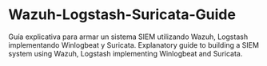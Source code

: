 # Wazuh-Logstash-Suricata-Guide
Guía explicativa para armar un sistema SIEM utilizando Wazuh, Logstash implementando Winlogbeat y Suricata.   Explanatory guide to building a SIEM system using Wazuh, Logstash implementing Winlogbeat and Suricata.
